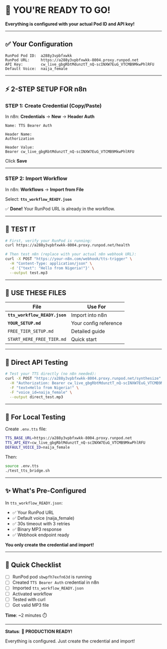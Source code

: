 # 🎉 YOU'RE READY TO GO!

**Everything is configured with your actual Pod ID and API key!**

---

## ✅ Your Configuration

```
RunPod Pod ID:  a288y3vpbfxwkk
RunPod URL:     https://a288y3vpbfxwkk-8004.proxy.runpod.net
API Key:        cw_live_gbgRbtMdunztT_nQ-scINXW7EuG_VTCMB9MkwPhlRFU
Default Voice:  naija_female
```

---

## ⚡ 2-STEP SETUP FOR n8n

### STEP 1: Create Credential (Copy/Paste)

In n8n: **Credentials** → **New** → **Header Auth**

```
Name: TTS Bearer Auth

Header Name:
Authorization

Header Value:
Bearer cw_live_gbgRbtMdunztT_nQ-scINXW7EuG_VTCMB9MkwPhlRFU
```

Click **Save**

---

### STEP 2: Import Workflow

In n8n: **Workflows** → **Import from File**

Select: **`tts_workflow_READY.json`**

✅ **Done!** Your RunPod URL is already in the workflow.

---

## 🧪 TEST IT

```bash
# First, verify your RunPod is running:
curl https://a288y3vpbfxwkk-8004.proxy.runpod.net/health

# Then test n8n (replace with your actual n8n webhook URL):
curl -X POST "https://your-n8n.com/webhook/tts-trigger" \
  -H "Content-Type: application/json" \
  -d '{"text": "Hello from Nigeria!"}' \
  --output test.mp3
```

---

## 📁 USE THESE FILES

| File | Use For |
|------|---------|
| **`tts_workflow_READY.json`** | Import into n8n |
| **`YOUR_SETUP.md`** | Your config reference |
| `FREE_TIER_SETUP.md` | Detailed guide |
| `START_HERE_FREE_TIER.md` | Quick start |

---

## 🔗 Direct API Testing

```bash
# Test your TTS directly (no n8n needed):
curl -X POST "https://a288y3vpbfxwkk-8004.proxy.runpod.net/synthesize" \
  -H "Authorization: Bearer cw_live_gbgRbtMdunztT_nQ-scINXW7EuG_VTCMB9MkwPhlRFU" \
  -F "text=Hello from Nigeria!" \
  -F "voice_id=naija_female" \
  --output direct_test.mp3
```

---

## 📝 For Local Testing

Create `.env.tts` file:

```bash
TTS_BASE_URL=https://a288y3vpbfxwkk-8004.proxy.runpod.net
TTS_API_KEY=cw_live_gbgRbtMdunztT_nQ-scINXW7EuG_VTCMB9MkwPhlRFU
DEFAULT_VOICE_ID=naija_female
```

Then:
```bash
source .env.tts
./test_tts_bridge.sh
```

---

## ✨ What's Pre-Configured

In `tts_workflow_READY.json`:

- ✅ Your RunPod URL
- ✅ Default voice (naija_female)
- ✅ 30s timeout with 3 retries
- ✅ Binary MP3 response
- ✅ Webhook endpoint ready

**You only create the credential and import!**

---

## 🎯 Quick Checklist

- [ ] RunPod pod `sbwpfh7exfn63d` is running
- [ ] Created `TTS Bearer Auth` credential in n8n
- [ ] Imported `tts_workflow_READY.json`
- [ ] Activated workflow
- [ ] Tested with curl
- [ ] Got valid MP3 file

**Time**: ~2 minutes ⏱️

---

**Status**: 🚀 **PRODUCTION READY!**

Everything is configured. Just create the credential and import!

